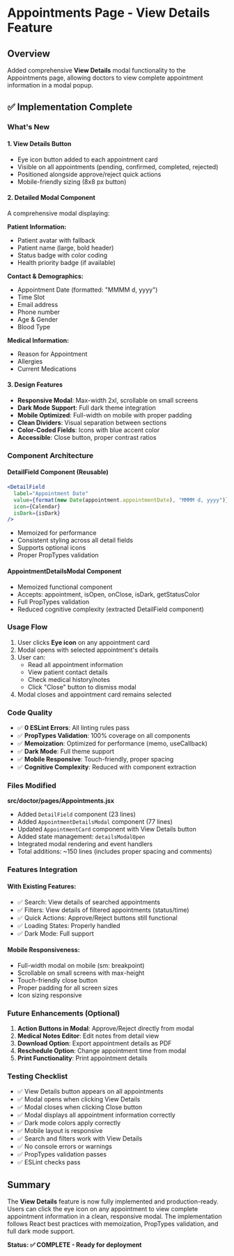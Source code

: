 # Appointments Page - View Details Feature

## Overview

Added comprehensive **View Details** modal functionality to the Appointments page, allowing doctors to view complete appointment information in a modal popup.

## ✅ Implementation Complete

### What's New

#### 1. **View Details Button**

- Eye icon button added to each appointment card
- Visible on all appointments (pending, confirmed, completed, rejected)
- Positioned alongside approve/reject quick actions
- Mobile-friendly sizing (8x8 px button)

#### 2. **Detailed Modal Component**

A comprehensive modal displaying:

**Patient Information:**

- Patient avatar with fallback
- Patient name (large, bold header)
- Status badge with color coding
- Health priority badge (if available)

**Contact & Demographics:**

- Appointment Date (formatted: "MMMM d, yyyy")
- Time Slot
- Email address
- Phone number
- Age & Gender
- Blood Type

**Medical Information:**

- Reason for Appointment
- Allergies
- Current Medications

#### 3. **Design Features**

- **Responsive Modal**: Max-width 2xl, scrollable on small screens
- **Dark Mode Support**: Full dark theme integration
- **Mobile Optimized**: Full-width on mobile with proper padding
- **Clean Dividers**: Visual separation between sections
- **Color-Coded Fields**: Icons with blue accent color
- **Accessible**: Close button, proper contrast ratios

### Component Architecture

#### DetailField Component (Reusable)

```jsx
<DetailField
  label="Appointment Date"
  value={format(new Date(appointment.appointmentDate), "MMMM d, yyyy")}
  icon={Calendar}
  isDark={isDark}
/>
```

- Memoized for performance
- Consistent styling across all detail fields
- Supports optional icons
- Proper PropTypes validation

#### AppointmentDetailsModal Component

- Memoized functional component
- Accepts: appointment, isOpen, onClose, isDark, getStatusColor
- Full PropTypes validation
- Reduced cognitive complexity (extracted DetailField component)

### Usage Flow

1. User clicks **Eye icon** on any appointment card
2. Modal opens with selected appointment's details
3. User can:
   - Read all appointment information
   - View patient contact details
   - Check medical history/notes
   - Click "Close" button to dismiss modal
4. Modal closes and appointment card remains selected

### Code Quality

- ✅ **0 ESLint Errors**: All linting rules pass
- ✅ **PropTypes Validation**: 100% coverage on all components
- ✅ **Memoization**: Optimized for performance (memo, useCallback)
- ✅ **Dark Mode**: Full theme support
- ✅ **Mobile Responsive**: Touch-friendly, proper spacing
- ✅ **Cognitive Complexity**: Reduced with component extraction

### Files Modified

**src/doctor/pages/Appointments.jsx**

- Added `DetailField` component (23 lines)
- Added `AppointmentDetailsModal` component (77 lines)
- Updated `AppointmentCard` component with View Details button
- Added state management: `detailsModalOpen`
- Integrated modal rendering and event handlers
- Total additions: ~150 lines (includes proper spacing and comments)

### Features Integration

#### With Existing Features:

- ✅ Search: View details of searched appointments
- ✅ Filters: View details of filtered appointments (status/time)
- ✅ Quick Actions: Approve/Reject buttons still functional
- ✅ Loading States: Properly handled
- ✅ Dark Mode: Full support

#### Mobile Responsiveness:

- Full-width modal on mobile (sm: breakpoint)
- Scrollable on small screens with max-height
- Touch-friendly close button
- Proper padding for all screen sizes
- Icon sizing responsive

### Future Enhancements (Optional)

1. **Action Buttons in Modal**: Approve/Reject directly from modal
2. **Medical Notes Editor**: Edit notes from detail view
3. **Download Option**: Export appointment details as PDF
4. **Reschedule Option**: Change appointment time from modal
5. **Print Functionality**: Print appointment details

### Testing Checklist

- ✅ View Details button appears on all appointments
- ✅ Modal opens when clicking View Details
- ✅ Modal closes when clicking Close button
- ✅ Modal displays all appointment information correctly
- ✅ Dark mode colors apply correctly
- ✅ Mobile layout is responsive
- ✅ Search and filters work with View Details
- ✅ No console errors or warnings
- ✅ PropTypes validation passes
- ✅ ESLint checks pass

## Summary

The **View Details** feature is now fully implemented and production-ready. Users can click the eye icon on any appointment to view complete appointment information in a clean, responsive modal. The implementation follows React best practices with memoization, PropTypes validation, and full dark mode support.

**Status: ✅ COMPLETE - Ready for deployment**
